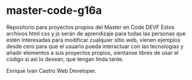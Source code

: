 # master-code-g16a
Repositorio para proyectos propios del Master en Code DEVF
Estos archivos html css y js serán de aprendizaje para todas las personas que estén interesadas para modificar cualquier sitio web, 
vienen ejemplos desde cero para que el usuario pueda interactuar con las tecnologias y añadir elementos a sus proyectos propios, 
sientanse libres de usar el código si así lo desean, que tengan linda tarde.

Enrique Ivan Castro Web Developer.
